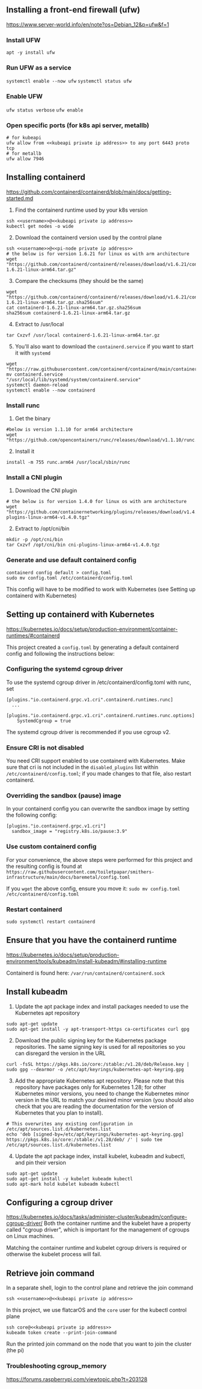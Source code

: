 ## Installing a front-end firewall (ufw)
https://www.server-world.info/en/note?os=Debian_12&p=ufw&f=1

### Install UFW
`apt -y install ufw`

### Run UFW as a service
`systemctl enable --now ufw`
`systemctl status ufw`

### Enable UFW
`ufw status verbose`
`ufw enable`

### Open specific ports (for k8s api server, metallb)
```
# for kubeapi
ufw allow from <<kubeapi private ip address>> to any port 6443 proto tcp
# for metallb
ufw allow 7946
```

## Installing containerd
https://github.com/containerd/containerd/blob/main/docs/getting-started.md

1. Find the containerd runtime used by your k8s version
```
ssh <<username>>@<<kubeapi private ip address>>
kubectl get nodes -o wide
```

2. Download the containerd version used by the control plane
```
ssh <<username>>@<<pi-node private ip address>>
# the below is for version 1.6.21 for linux os with arm architecture
wget "https://github.com/containerd/containerd/releases/download/v1.6.21/containerd-1.6.21-linux-arm64.tar.gz"
```

3. Compare the checksums (they should be the same)
```
wget "https://github.com/containerd/containerd/releases/download/v1.6.21/containerd-1.6.21-linux-arm64.tar.gz.sha256sum"
cat containerd-1.6.21-linux-arm64.tar.gz.sha256sum
sha256sum containerd-1.6.21-linux-arm64.tar.gz
```

4. Extract to /usr/local
```
tar Cxzvf /usr/local containerd-1.6.21-linux-arm64.tar.gz
```

5. You'll also want to download the `containerd.service` if you want to start it with `systemd`
```
wget "https://raw.githubusercontent.com/containerd/containerd/main/containerd.service"
mv containerd.service "/usr/local/lib/systemd/system/containerd.service"
systemctl daemon-reload
systemctl enable --now containerd
```

### Install runc
1. Get the binary
```
#below is version 1.1.10 for arm64 architecture
wget "https://github.com/opencontainers/runc/releases/download/v1.1.10/runc.arm64"
```

2. Install it
```
install -m 755 runc.arm64 /usr/local/sbin/runc
```

### Install a CNI plugin
1. Download the CNI plugin
```
# the below is for version 1.4.0 for linux os with arm architecture
wget "https://github.com/containernetworking/plugins/releases/download/v1.4.0/cni-plugins-linux-arm64-v1.4.0.tgz"
```

2. Extract to /opt/cni/bin
```
mkdir -p /opt/cni/bin
tar Cxzvf /opt/cni/bin cni-plugins-linux-arm64-v1.4.0.tgz
```

### Generate and use default containerd config
```
containerd config default > config.toml
sudo mv config.toml /etc/containerd/config.toml
```

This config will have to be modified to work with Kubernetes (see Setting up containerd with Kubernetes)

## Setting up containerd with Kubernetes
https://kubernetes.io/docs/setup/production-environment/container-runtimes/#containerd

This project created a `config.toml` by generating a default containerd config and following the instructions below:

### Configuring the systemd cgroup driver
To use the systemd cgroup driver in /etc/containerd/config.toml with runc, set
```
[plugins."io.containerd.grpc.v1.cri".containerd.runtimes.runc]
  ...
  [plugins."io.containerd.grpc.v1.cri".containerd.runtimes.runc.options]
    SystemdCgroup = true
```

The systemd cgroup driver is recommended if you use cgroup v2.

### Ensure CRI is not disabled
You need CRI support enabled to use containerd with Kubernetes. Make sure that cri is not included in the `disabled_plugins` list within `/etc/containerd/config.toml`; if you made changes to that file, also restart containerd.

### Overriding the sandbox (pause) image
In your containerd config you can overwrite the sandbox image by setting the following config:
```
[plugins."io.containerd.grpc.v1.cri"]
  sandbox_image = "registry.k8s.io/pause:3.9"
```

### Use custom containerd config
For your convenience, the above steps were performed for this project and the resulting config is found at `https://raw.githubusercontent.com/toiletpapar/smithers-infrastructure/main/docs/baremetal/config.toml`

If you `wget` the above config, ensure you move it:
`sudo mv config.toml /etc/containerd/config.toml`

### Restart containerd
`sudo systemctl restart containerd`

## Ensure that you have the containerd runtime
https://kubernetes.io/docs/setup/production-environment/tools/kubeadm/install-kubeadm/#installing-runtime

Containerd is found here: `/var/run/containerd/containerd.sock`

## Install kubeadm
1. Update the apt package index and install packages needed to use the Kubernetes apt repository
```
sudo apt-get update
sudo apt-get install -y apt-transport-https ca-certificates curl gpg
```

2. Download the public signing key for the Kubernetes package repositories. The same signing key is used for all repositories so you can disregard the version in the URL
```
curl -fsSL https://pkgs.k8s.io/core:/stable:/v1.28/deb/Release.key | sudo gpg --dearmor -o /etc/apt/keyrings/kubernetes-apt-keyring.gpg
```

3. Add the appropriate Kubernetes apt repository. Please note that this repository have packages only for Kubernetes 1.28; for other Kubernetes minor versions, you need to change the Kubernetes minor version in the URL to match your desired minor version (you should also check that you are reading the documentation for the version of Kubernetes that you plan to install).
```
# This overwrites any existing configuration in /etc/apt/sources.list.d/kubernetes.list
echo 'deb [signed-by=/etc/apt/keyrings/kubernetes-apt-keyring.gpg] https://pkgs.k8s.io/core:/stable:/v1.28/deb/ /' | sudo tee /etc/apt/sources.list.d/kubernetes.list
```

4. Update the apt package index, install kubelet, kubeadm and kubectl, and pin their version
```
sudo apt-get update
sudo apt-get install -y kubelet kubeadm kubectl
sudo apt-mark hold kubelet kubeadm kubectl
```

## Configuring a cgroup driver
https://kubernetes.io/docs/tasks/administer-cluster/kubeadm/configure-cgroup-driver/
Both the container runtime and the kubelet have a property called "cgroup driver", which is important for the management of cgroups on Linux machines.

Matching the container runtime and kubelet cgroup drivers is required or otherwise the kubelet process will fail.

## Retrieve join command
In a separate shell, login to the control plane and retrieve the join command
```
ssh <<username>>@<<kubeapi private ip address>>
```

In this project, we use flatcarOS and the `core` user for the kubectl control plane

```
ssh core@<<kubeapi private ip address>>
kubeadm token create --print-join-command
```

Run the printed join command on the node that you want to join the cluster (the pi)

### Troubleshooting cgroup_memory
https://forums.raspberrypi.com/viewtopic.php?t=203128